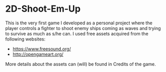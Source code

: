2D-Shoot-Em-Up
==============

This is the very first game I developed as a personal project where the player controls a fighter to shoot enemy ships coming as waves and trying to survive as much as s/he can. I used free assets acquired from the following websites:
 - https://www.freesound.org/
 - http://opengameart.org/
 
More details about the assets can (will) be found in Credits of the game.

